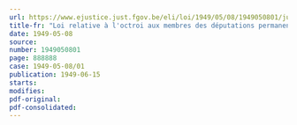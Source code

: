 ```yaml
---
url: https://www.ejustice.just.fgov.be/eli/loi/1949/05/08/1949050801/justel
title-fr: "Loi relative à l'octroi aux membres des députations permanentes d'un supplément de pension à charge des fonds provinciaux"
date: 1949-05-08
source:
number: 1949050801
page: 888888
case: 1949-05-08/01
publication: 1949-06-15
starts:
modifies:
pdf-original:
pdf-consolidated:
---
```


